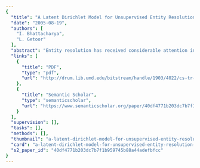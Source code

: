 ```yaml
---
{
  "title": "A Latent Dirichlet Model for Unsupervised Entity Resolution",
  "date": "2005-08-19",
  "authors": [
    "I. Bhattacharya",
    "L. Getoor"
  ],
  "abstract": "Entity resolution has received considerable attention in recent years. Given many references to underlying entities, the goal is to predict which references correspond to the same entity. We show how to extend the Latent Dirichlet Allocation model for this task and propose a probabilistic model for collective entity resolution for relational domains where references are connected to each other. Our approach differs from other recently proposed entity resolution approaches in that it is a) generative, b) does not make pair-wise decisions and c) captures relations between entities through a hidden group variable. We propose a novel sampling algorithm for collective entity resolution which is unsupervised and also takes entity relations into account. Additionally, we do not assume the domain of entities to be known and show how to infer the number of entities from the data. We demonstrate the utility and practicality of our relational entity resolution approach for author resolution in two real-world bibliographic datasets. In addition, we present preliminary results on characterizing conditions under which relational information is useful.",
  "links": [
    {
      "title": "PDF",
      "type": "pdf",
      "url": "http://drum.lib.umd.edu/bitstream/handle/1903/4022/cs-tr-4740.pdf?isAllowed=y&sequence=1"
    },
    {
      "title": "Semantic Scholar",
      "type": "semanticscholar",
      "url": "https://www.semanticscholar.org/paper/40df4771b203dc7b7f1b959745b88a44adefbfcc"
    }
  ],
  "supervision": [],
  "tasks": [],
  "methods": [],
  "thumbnail": "a-latent-dirichlet-model-for-unsupervised-entity-resolution-thumb.jpg",
  "card": "a-latent-dirichlet-model-for-unsupervised-entity-resolution-card.jpg",
  "s2_paper_id": "40df4771b203dc7b7f1b959745b88a44adefbfcc"
}
---
```


